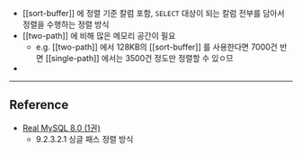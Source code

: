 - [[sort-buffer]] 에 정렬 기준 칼럼 포함, `SELECT` 대상이 되는 칼럼 전부를 담아서 정렬을 수행하는 정렬 방식
- [[two-path]] 에 비해 많은 메모리 공간이 필요
	- e.g. [[two-path]] 에서 128KB의 [[sort-buffer]] 를 사용한다면 7000건 반면 [[single-path]] 에서는 3500건 정도만 정렬할 수 있ㅇ므
- 

---
## Reference
 -  [Real MySQL 8.0 (1권)](https://product.kyobobook.co.kr/detail/S000001766482)
	- 9.2.3.2.1 싱글 패스 정렬 방식